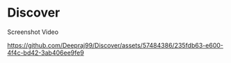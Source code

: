 # Discover
Screenshot Video

https://github.com/Deepraj99/Discover/assets/57484386/235fdb63-e600-4f4c-bd42-3ab406ee9fe9
